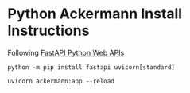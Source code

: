 # Python Ackermann Install Instructions

Following [FastAPI Python Web APIs](https://realpython.com/fastapi-python-web-apis/)

```
python -m pip install fastapi uvicorn[standard]

uvicorn ackermann:app --reload
```
